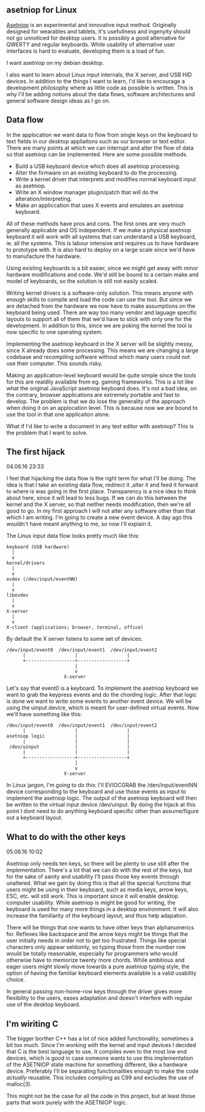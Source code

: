 asetniop for Linux
------------------

[Asetniop](http://asetniop.com/) is an experimental and innovative input method. 
Originally designed for wearables and tablets, it's usefullness and ingenyity should not go unnoticed for desktop users.
It is possibly a good alternative for QWERTY and regular keyboards.
While usability of alternative user interfaces is hard to evaluate, developing them is a load of fun.

I want asetniop on my debian desktop.

I also want to learn about Linux input internals, the X server, and USB HID devices.
In addition to the things I want to learn, I'd like to encourage a development philosophy where as little code as possible is written.
This is why I'll be adding notions about the data flows, software architectures and general software design ideas as I go on.

Data flow
---------

In the applocation we want data to flow from single keys on the keyboard to text fields in our desktop appliaitons such as our browser or text editor.
There are many points at which we can interrupt and alter the flow of data so that asetniop can be implemented.
Here are some possible methods.

 - Build a USB keyboard device which does all asetniop processing.
 - Alter the firmware on an existing keyboard to do the processing.
 - Write a kernel driver that interprets and modifies normal keyboard input as asetniop.
 - Write an X window manager plugin/patch that will do the alteration/interpreting.
 - Make an appliccation that uses X events and emulates an asetniop keyboard.

All of these methods have pros and cons.
The first ones are very much generally applicable and OS independent.
If we make a physical asetniop keyboard it will work with all systems that can understand a USB keyboard, ie. all the systems.
This is labour intensive and requires us to have hardware to prototype with.
It is also hard to deploy on a large scale since we'd have to manufacture the hardware.

Using existing keyboards is a bit easier, since we might get away with minor hardware modifications and code.
We'd still be bound to a certain make and model of keyboards, so the solution is still not easily scaled.

Writing kernel drivers is a software-only solution.
This means anyone with enough skills to compile and load the code can use the tool.
But since we are detached from the hardware we now have to make assumptions on the keyboard being used.
There are way too many vendor and laguage specific layouts to support all of them that we'd have to stick with only one for the development.
In addition to this, since we are poking the kernel the tool is now specific to one operating system.

Implementing the asetniop keyboard in the X server will be slightly messy, since X already does some processing.
This means we are changing a large codebase and recompiling software without which many users could not use their computer.
This sounds risky.

Making an application-level keyboard would be quite simple since the tools for this are realdily available from eg. gaming frameworks.
This is a lot like what the original JavaScript asetniop keyboard does.
It's not a bad idea, on the contrary, browser applications are extremely portable and fast to develop.
The problem is that we do lose the generality of the approach when doing it on an applocation level.
This is because now we are bound to use the tool in that one applicaiton alone.

What if I'd like to write a document in any text editor with asetniop?
This is the problem that I want to solve.

The first hijack
----------------
04.06.16 23:33

I feel that hijacking the data flow is the right term for what I'll be doing.
The idea is that I take an existing data flow, redirect it ,alter it and feed it forward to where is was going in the first place.
Transparency is a nice idea to think about here, since it will lead to less bugs.
If we can do this between the kernel and the X server, so that neither needs modification, then we're all good to go.
In my first approach I  will not alter any software other than that which I am writing.
I'm going to create a new event device.
A day ago this wouldn't have meant anything to me, so now I'll explain it.

The Linux input data flow looks pretty much like this:

	keyboard (USB hardware)
	  |
	  v
	kernel/drivers
	  |
	  v
	evdev (/dev/input/eventNN)
	  |
	  v
	libevdev
	  |
	  v
	X-server
	  |
	  v
	X-client (applications; browser, terminal, office)

By default the X server listens to some set of devices:

	/dev/input/event0  /dev/input/event1  /dev/input/event2
	      |                  |                  |
		  +------------------+------------------+
	                         |
	                         v
	                     X-server

Let's say that event0 is a keyboard.
To implement the asetniop keyboard we want to grab the keypress events and do the chording logic.
After that logic is done we want to write some events to another event device.
We will be using the uinput device, which is meant for user-defined virtual events.
Now we'll have something like this:

	/dev/input/event0  /dev/input/event1  /dev/input/event2
	      |                  |                  |
	asetniop logic           |                  |
	      |                  |                  |
	 /dev/uinput             |                  |
	      |                  |                  |
		  +------------------+------------------+
	                         |
	                         v
	                     X-server

In Linux jargon, I'm going to do this:
I'll EVIOCGRAB the /den/input/eventNN device corresponding to the keyboard and use those events as input to implement the asetniop logic. 
The output of the asetniop keyboard will then be written to the virtual input device /dev/uinput.
By doing the hijack at this point I dont need to do anything keyboard specific other than assume/figure out a keyboard layout.

What to do with the other keys
------------------------------
05.06.16 10:02

Asetniop only needs ten keys, so there will be plenty to use still after the implementation.
There's a lot that we can do with the rest of the keys, but for the sake of sanity and usability I'll pass those key events through unaltered.
What we gain by doing this is that all the special functions that users might be using in their keyboard, such as media keys, arrow keys, ESC, etc. will still work.
This is important since it will enable desktop computer usability.
While asetniop is might be good for writing, the keyboard is used for many more things in a desktop environment.
It will also increase the familiarity of the keyboard layout, and thus help adapation.

There will be things that one wants to have other keys than alphanumerics for.
Reflexes like backspace and the arrow keys might be things that the user initially needs in order not to get too frustrated.
Things like special characters only appear seldomly, so typing those from the number row would be totally reasonable, especially for programmers who would otherwise have to memorize twenty more chords.
While ambitious and eager users might slowly move towards a pure asetniop typing style, the option of having the familiar keyboard elements available is a valid usability choice.

In general passing non-home-row keys through the driver gives more flexibility to the users, eases adaptation and doesn't interfere with regular use of the desktop keyboard.

I'm wiriting C
--------------

The bigger borther C++ has a lot of nice added functionality, sometimes a bit too much.
Since I'm working with the kernel and input devices I decided that C is the best language to use.
It compiles even to the most low end devices, which is good in case someone wants to use this implementation of the ASETNIOP state machine for something different, like a hardware device.
Preferably I'll be separating functionalities enough to make the code _actually_ reusable.
This includes compiling as C99 and excludes the use of malloc(3).

This might not be the case for all the code in this project, but at least those parts that work purely with the ASETNIOP logic.
